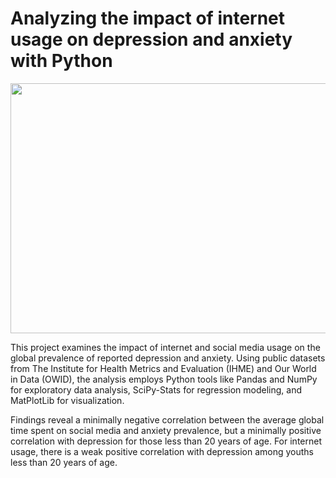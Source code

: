 # Analyzing the impact of internet usage on depression and anxiety with Python
<p align="center">
<img align="center" width="720" height="400" src="https://t3.ftcdn.net/jpg/01/82/32/54/360_F_182325472_P4k2rUBjxjlaDEyXwVlurke8XuugEslT.jpg">
</p>

This project examines the impact of internet and social media usage on the global prevalence of reported depression and anxiety. Using public datasets from The Institute for Health Metrics and Evaluation (IHME) and Our World in Data (OWID), the analysis employs Python tools like Pandas and NumPy for exploratory data analysis, SciPy-Stats for regression modeling, and MatPlotLib for visualization.

Findings reveal a minimally negative correlation between the average global time spent on social media and anxiety prevalence, but a minimally positive correlation with depression for those less than 20 years of age. For internet usage, there is a weak positive correlation with depression among youths less than 20 years of age. 
